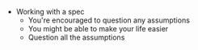 * Working with a spec
    - You're encouraged to question any assumptions
    - You might be able to make your life easier
    - Question all the assumptions